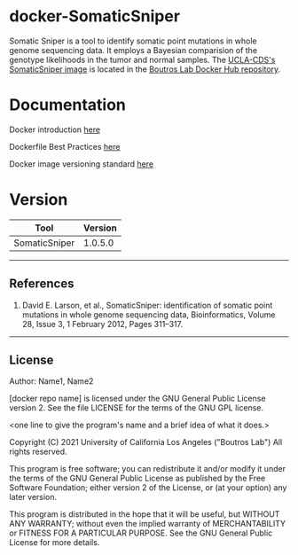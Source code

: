 # docker-SomaticSniper
Somatic Sniper is a tool to identify somatic point mutations in whole genome sequencing data. It employs a Bayesian comparision of the genotype likelihoods in the tumor and normal samples.
The [UCLA-CDS's SomaticSniper image](https://hub.docker.com/repository/docker/blcdsdockerregistry/somaticsniper) is located in the [Boutros Lab Docker Hub repository](https://hub.docker.com/orgs/blcdsdockerregistry).



# Documentation
Docker introduction [here](https://confluence.mednet.ucla.edu/display/BOUTROSLAB/Docker+Introduction)

Dockerfile Best Practices [here](https://confluence.mednet.ucla.edu/display/BOUTROSLAB/Dockerfile+Best+Practices)

Docker image versioning standard [here](https://confluence.mednet.ucla.edu/display/BOUTROSLAB/Docker+image+versioning+standardization)


# Version
| Tool | Version |
|------|---------|
|SomaticSniper| 1.0.5.0|

---

## References

1. David E. Larson, et al., SomaticSniper: identification of somatic point mutations in whole genome sequencing data, Bioinformatics, Volume 28, Issue 3, 1 February 2012, Pages 311–317.

---

## License

Author: Name1, Name2

[docker repo name] is licensed under the GNU General Public License version 2. See the file LICENSE for the terms of the GNU GPL license.

<one line to give the program's name and a brief idea of what it does.>

Copyright (C) 2021 University of California Los Angeles ("Boutros Lab") All rights reserved.

This program is free software; you can redistribute it and/or modify it under the terms of the GNU General Public License as published by the Free Software Foundation; either version 2 of the License, or (at your option) any later version.

This program is distributed in the hope that it will be useful, but WITHOUT ANY WARRANTY; without even the implied warranty of MERCHANTABILITY or FITNESS FOR A PARTICULAR PURPOSE. See the GNU General Public License for more details.
